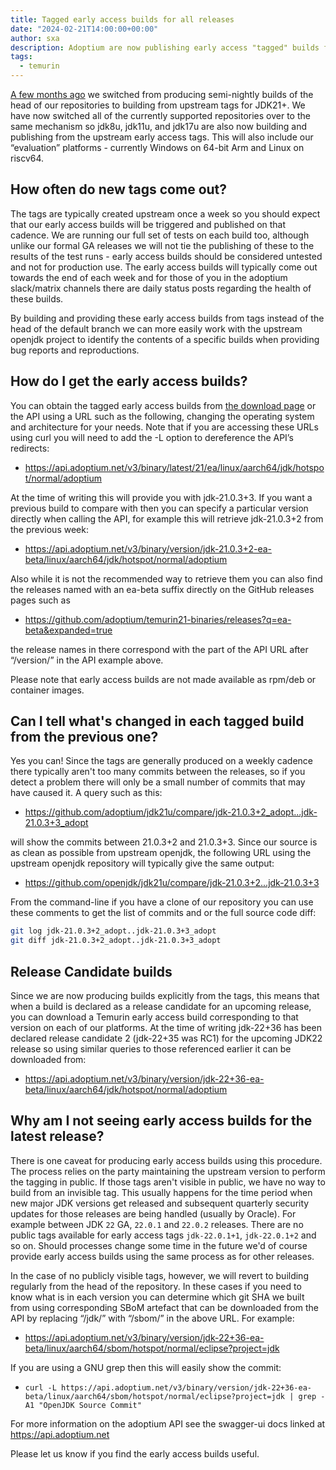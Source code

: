 ```yaml
---
title: Tagged early access builds for all releases
date: "2024-02-21T14:00:00+00:00"
author: sxa
description: Adoptium are now publishing early access "tagged" builds for all Temurin releases
tags:
  - temurin
---
```


[A few months ago](https://adoptium.net/blog/2023/08/early-access-builds)
we switched from producing semi-nightly builds of the head of our
repositories to building from upstream tags for JDK21+.  We have now
switched all of the currently supported repositories over to the same
mechanism so jdk8u, jdk11u, and jdk17u are also now building and publishing
from the upstream early access tags.  This will also include our
“evaluation” platforms - currently Windows on 64-bit Arm and Linux on
riscv64.

## How often do new tags come out?

The tags are typically created upstream once a week so you should expect
that our early access builds will be triggered and published on that
cadence.  We are running our full set of tests on each build too, although
unlike our formal GA releases we will not tie the publishing of these to the
results of the test runs - early access builds should be considered untested
and not for production use.  The early access builds will typically come out
towards the end of each week and for those of you in the adoptium
slack/matrix channels there are daily status posts regarding the health of
these builds.

By building and providing these early access builds from tags instead of the
head of the default branch we can more easily work with the upstream openjdk
project to identify the contents of a specific builds when providing bug
reports and reproductions.

## How do I get the early access builds?

You can obtain the tagged early access builds from [the
download page](https://adoptium.net/temurin/nightly/) or the API
using a URL such as the following, changing the operating system and
architecture for your needs.  Note that if you are accessing these URLs
using curl you will need to add the -L option to dereference the API’s
redirects:

- https://api.adoptium.net/v3/binary/latest/21/ea/linux/aarch64/jdk/hotspot/normal/adoptium

At the time of writing this will provide you with jdk-21.0.3+3.  If you want
a previous build to compare with then you can specify a particular version
directly when calling the API, for example this will retrieve jdk-21.0.3+2
from the previous week:

- https://api.adoptium.net/v3/binary/version/jdk-21.0.3+2-ea-beta/linux/aarch64/jdk/hotspot/normal/adoptium

Also while it is not the recommended way to retrieve them you can also find
the releases named with an ea-beta suffix directly on the GitHub releases
pages such as

- https://github.com/adoptium/temurin21-binaries/releases?q=ea-beta&expanded=true

the release names in there correspond with the part of the API URL after
“/version/” in the API example above.

Please note that early access builds are not made available as rpm/deb or
container images.

## Can I tell what's changed in each tagged build from the previous one?

Yes you can!  Since the tags are generally produced on a weekly cadence
there typically aren't too many commits between the releases, so if you
detect a problem there will only be a small number of commits that may have
caused it.  A query such as this:

- https://github.com/adoptium/jdk21u/compare/jdk-21.0.3+2_adopt...jdk-21.0.3+3_adopt

will show the commits between 21.0.3+2 and 21.0.3+3.  Since our source is as
clean as possible from upstream openjdk, the following URL using the
upstream openjdk repository will typically give the same output:

- https://github.com/openjdk/jdk21u/compare/jdk-21.0.3+2...jdk-21.0.3+3

From the command-line if you have a clone of our repository you can use
these comments to get the list of commits and or the full source code diff:

```sh
git log jdk-21.0.3+2_adopt..jdk-21.0.3+3_adopt
git diff jdk-21.0.3+2_adopt..jdk-21.0.3+3_adopt
```

## Release Candidate builds

Since we are now producing builds explicitly from the tags, this means that
when a build is declared as a release candidate for an upcoming release, you
can download a Temurin early access build corresponding to that version on
each of our platforms.  At the time of writing jdk-22+36 has been declared
release candidate 2 (jdk-22+35 was RC1) for the upcoming JDK22 release so
using similar queries to those referenced earlier it can be downloaded from:

- https://api.adoptium.net/v3/binary/version/jdk-22+36-ea-beta/linux/aarch64/jdk/hotspot/normal/adoptium

## Why am I not seeing early access builds for the latest release?

There is one caveat for producing early access builds using this procedure. 
The process relies on the party maintaining the upstream version to perform
the tagging in public.  If those tags aren't visible in public, we have no
way to build from an invisible tag.  This usually happens for the time
period when new major JDK versions get released and subsequent quarterly
security updates for those releases are being handled (usually by Oracle). 
For example between JDK `22` GA, `22.0.1` and `22.0.2` releases.  There are
no public tags available for early access tags `jdk-22.0.1+1`,
`jdk-22.0.1+2` and so on.  Should processes change some time in the future
we'd of course provide early access builds using the same process as for
other releases.

In the case of no publicly visible tags, however, we will revert to building
regularly from the head of the repository.  In these cases if you need to
know what is in each version you can determine which git SHA we built from
using corresponding SBoM artefact that can be downloaded from the API by
replacing “/jdk/” with “/sbom/” in the above URL.  For example:

- https://api.adoptium.net/v3/binary/version/jdk-22+36-ea-beta/linux/aarch64/sbom/hotspot/normal/eclipse?project=jdk

If you are using a GNU grep then this will easily show the commit:

- `curl -L https://api.adoptium.net/v3/binary/version/jdk-22+36-ea-beta/linux/aarch64/sbom/hotspot/normal/eclipse?project=jdk | grep -A1 "OpenJDK Source Commit"`

For more information on the adoptium API see the swagger-ui docs linked at https://api.adoptium.net

Please let us know if you find the early access builds useful.
